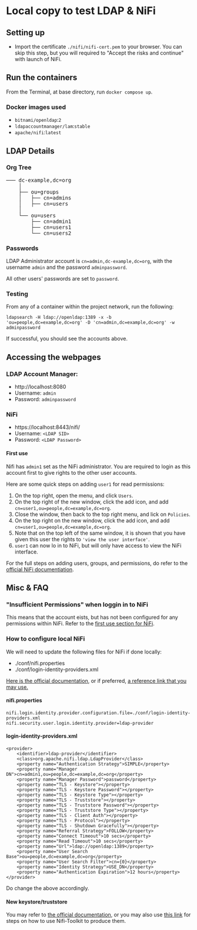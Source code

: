 # Local copy to test LDAP & NiFi

## Setting up
- Import the certificate `./nifi/nifi-cert.pem` to your browser. You can skip this step, but you will required to "Accept the risks and continue" with launch of NiFi.

## Run the containers
From the Terminal, at base directory, run `docker compose up`.

### Docker images used
- `bitnami/openldap`:`2`
- `ldapaccountmanager/lam`:`stable`
- `apache/nifi`:`latest`

## LDAP Details
### Org Tree
<pre>
─── dc-example,dc=org
    │
    ├── ou=groups
    │   ├── cn=admins
    │   ├── cn=users
    │
    └── ou=users
        ├── cn=admin1
        ├── cn=users1
        └── cn=users2
</pre>

### Passwords

LDAP Administrator account is `cn=admin,dc-example,dc=org`, with the username `admin` and the password `adminpassword`.

All other users' passwords are set to `password`.

### Testing
From any of a container within the project network, run the following:

<code>ldapsearch -H ldap://openldap:1389 -x -b 'ou=people,dc=example,dc=org' -D 'cn=admin,dc=example,dc=org' -w adminpassword</code>

If successful, you should see the accounts above.


## Accessing the webpages
### LDAP Account Manager:
- http://localhost:8080
- Username: `admin`
- Password: `adminpassword`

### NiFi
- https://localhost:8443/nifi/
- Username: `<LDAP SID>`
- Password: `<LDAP Password>`

#### First use
Nifi has `admin1` set as the NiFi administrator. You are required to login as this account first to give rights to the other user accounts.

Here are some quick steps on adding `user1` for read permissions:
1. On the top right, open the menu, and click `Users`.
2. On the top right of the new window, click the add icon, and add `cn=user1,ou=people,dc=example,dc=org`.
3. Close  the window, then back to the top right menu, and lick on `Policies`.
4. On the top right on the new window, click the add icon, and add `cn=user1,ou=people,dc=example,dc=org`.
5. Note that on the top left of the same window, it is shown that you have given this user the rights to `'view the user interface'`.
6. `user1` can now lo in to NiFi, but will only have access to view the NiFi interface.

For the full steps on adding users, groups, and permissions, do refer to the [official NiFi documentiation](https://nifi.apache.org/docs/nifi-docs/html/administration-guide.html#config-users-access-policies).

## Misc & FAQ
### "Insufficient Permissions" when loggin in to NiFi
This means that the account eists, but has not been configured for any permissions within NiFi. Refer to the [first use section for NiFi](#first-use).

### How to configure local NiFi
We will need to update the following files for NiFi if done locally:

- ./conf/nifi.properties
- ./conf/login-identity-providers.xml

[Here is the official documentation](https://nifi.apache.org/docs/nifi-docs/html/administration-guide.html#ldap_login_identity_provider), or if preferred, [a reference link that you may use.](https://pierrevillard.com/2017/01/24/integration-of-nifi-with-ldap/)

#### nifi.properties
    nifi.login.identity.provider.configuration.file=./conf/login-identity-providers.xml
    nifi.security.user.login.identity.provider=ldap-provider

#### login-identity-providers.xml
    <provider>
        <identifier>ldap-provider</identifier>
        <class>org.apache.nifi.ldap.LdapProvider</class>
        <property name="Authentication Strategy">SIMPLE</property>
        <property name="Manager DN">cn=admin1,ou=people,dc=example,dc=org</property>
        <property name="Manager Password">password</property>
        <property name="TLS - Keystore"></property>
        <property name="TLS - Keystore Password"></property>
        <property name="TLS - Keystore Type"></property>
        <property name="TLS - Truststore"></property>
        <property name="TLS - Truststore Password"></property>
        <property name="TLS - Truststore Type"></property>
        <property name="TLS - Client Auth"></property>
        <property name="TLS - Protocol"></property>
        <property name="TLS - Shutdown Gracefully"></property>
        <property name="Referral Strategy">FOLLOW</property>
        <property name="Connect Timeout">10 secs</property>
        <property name="Read Timeout">10 secs</property>
        <property name="Url">ldap://openldap:1389</property>
        <property name="User Search Base">ou=people,dc=example,dc=org</property>
        <property name="User Search Filter">cn={0}</property>
        <property name="Identity Strategy">USE_DN</property>
        <property name="Authentication Expiration">12 hours</property>
    </provider>

Do change the above accordingly.

#### New keystore/truststore
You may refer to [the official documentation](https://nifi.apache.org/docs/nifi-docs/html/toolkit-guide.html), or you may also use [this link](https://pierrevillard.com/2016/11/29/apache-nifi-1-1-0-secured-cluster-setup/) for steps on how to use Nifi-Toolkit to produce them.
